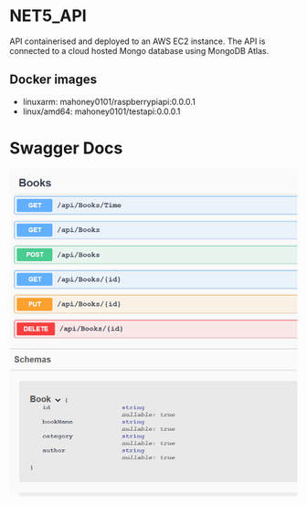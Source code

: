 # NET5_API
API containerised and deployed to an AWS EC2 instance. The API is connected to a cloud hosted Mongo database using MongoDB Atlas.

## **Docker images**
- linuxarm:     mahoney0101/raspberrypiapi:0.0.0.1
- linux/amd64:  mahoney0101/testapi:0.0.0.1 

# Swagger Docs

<img src="./rest.PNG">

<img src="./schema.PNG">



